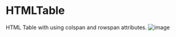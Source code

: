 # HTMLTable
HTML Table with using colspan and rowspan attributes.
![image](https://user-images.githubusercontent.com/77144003/218650254-fa394c8a-500c-4edd-8e72-93ef0c83f2ce.png)
